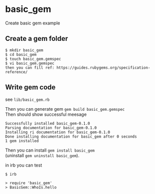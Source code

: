 # basic_gem
Create basic gem example  

## Create a gem folder

```
$ mkdir basic_gem
$ cd basic_gem
$ touch basic_gem.gemspec
$ vi basic_gem.gemspec
then you can fill ref: https://guides.rubygems.org/specification-reference/
```

## Write gem code
see `lib/basic_gem.rb`  
  
Then you can generate gem `gem build basic_gem.gemspec`  
Then should show successful meesage  
```
Successfully installed basic_gem-0.1.0
Parsing documentation for basic_gem-0.1.0
Installing ri documentation for basic_gem-0.1.0
Done installing documentation for basic_gem after 0 seconds
1 gem installed
```

Then you can install `gem install basic_gem`  
(uninstall `gem uninstall basic_gem`). 
  
in irb you can test  
```
$ irb

> require 'basic_gem'
> BasicGem::WhoIs.hello
```
